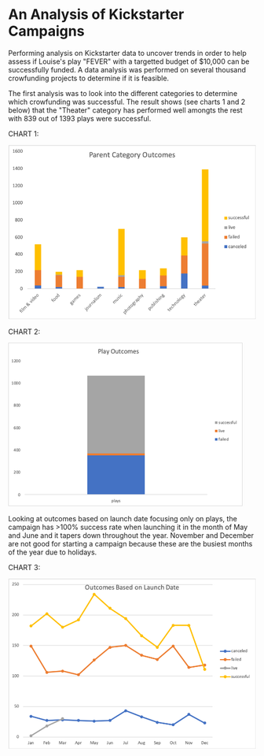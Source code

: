 # An Analysis of Kickstarter Campaigns
Performing analysis on Kickstarter data to uncover trends in order to help assess if Louise's play "FEVER" with a targetted budget of $10,000 can be successfully funded. A data analysis was performed on several thousand crowfunding projects to determine if it is feasible.  

The first analysis was to look into the different categories to determine which crowfunding was successful. The result shows (see charts 1 and 2 below) that the "Theater" category has performed well amongts the rest with 839 out of 1393 plays were successful. 

CHART 1:

![](https://github.com/jsaltmd/kickstarter-analysis/blob/master/Images/screenshot2.png)

CHART 2:

![](https://github.com/jsaltmd/kickstarter-analysis/blob/master/Images/screenshot3.png)

Looking at outcomes based on launch date focusing only on plays, the campaign has >100% success rate when launching it in the month of May and June and it tapers down throughout the year. November and December are not good for starting a campaign because these are the busiest months of the year due to holidays. 

CHART 3:

![](https://github.com/jsaltmd/kickstarter-analysis/blob/master/Images/screenshot1.png)
